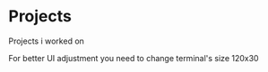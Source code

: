 # Projects
Projects i worked on

For better UI adjustment you need to change terminal's size 120x30
